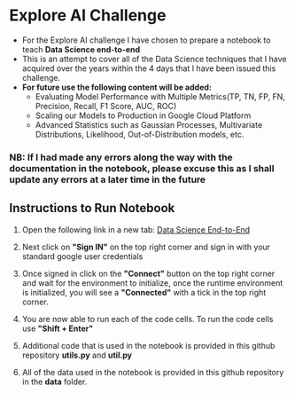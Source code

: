 # Explore AI Challenge

- For the Explore AI challenge I have chosen to prepare a notebook to teach **Data Science end-to-end**
- This is an attempt to cover all of the Data Science techniques that I have acquired over the years within the 4 days that I have been issued this challenge.
- **For future use the following content will be added:**
  - Evaluating Model Performance with Multiple Metrics(TP, TN, FP, FN, Precision, Recall, F1 Score, AUC, ROC)
  - Scaling our Models to Production in Google Cloud Platform
  - Advanced Statistics such as Gaussian Processes, Multivariate Distributions, Likelihood, Out-of-Distribution models, etc.

### **NB: If I had made any errors along the way with the documentation in the notebook, please excuse this as I shall update any errors at a later time in the future**

## Instructions to Run Notebook

1. Open the following link in a new tab: [Data Science End-to-End](https://colab.research.google.com/github/maxbrent/ExploreAIChallenge/blob/master/Explore_AI_Challenge.ipynb)

2. Next click on **"Sign IN"** on the top right corner and sign in with your standard google user credentials

3. Once signed in click on the **"Connect"** button on the top right corner and wait for the environment to initialize, once the runtime environment is initialized, you will see a **"Connected"** with a tick in the top right corner.

4. You are now able to run each of the code cells. To run the code cells use **"Shift + Enter"**

5. Additional code that is used in the notebook is provided in this github repository **utils.py** and **util.py**

6. All of the data used in the notebook is provided in this github repository in the **data** folder.



